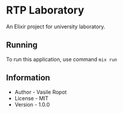 # RTP Laboratory

An Elixir project for university laboratory.

## Running
To run this application, use command ```mix run ```
## Information
<ul>
<li>Author - Vasile Ropot</li>
<li>License - MIT</li>
<li>Version - 1.0.0</li>
</ul>
